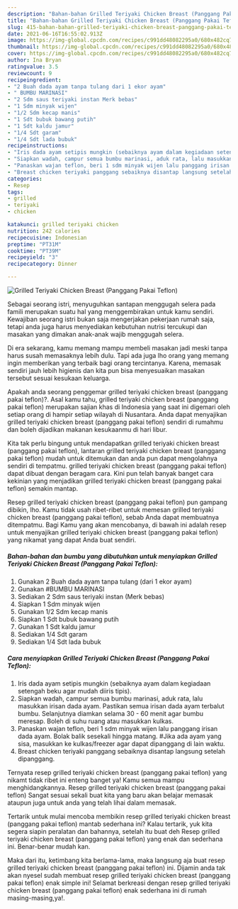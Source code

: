 ```yaml
---
description: "Bahan-bahan Grilled Teriyaki Chicken Breast (Panggang Pakai Teflon) yang nikmat dan Mudah Dibuat"
title: "Bahan-bahan Grilled Teriyaki Chicken Breast (Panggang Pakai Teflon) yang nikmat dan Mudah Dibuat"
slug: 415-bahan-bahan-grilled-teriyaki-chicken-breast-panggang-pakai-teflon-yang-nikmat-dan-mudah-dibuat
date: 2021-06-16T16:55:02.913Z
image: https://img-global.cpcdn.com/recipes/c991dd48082295a0/680x482cq70/grilled-teriyaki-chicken-breast-panggang-pakai-teflon-foto-resep-utama.jpg
thumbnail: https://img-global.cpcdn.com/recipes/c991dd48082295a0/680x482cq70/grilled-teriyaki-chicken-breast-panggang-pakai-teflon-foto-resep-utama.jpg
cover: https://img-global.cpcdn.com/recipes/c991dd48082295a0/680x482cq70/grilled-teriyaki-chicken-breast-panggang-pakai-teflon-foto-resep-utama.jpg
author: Ina Bryan
ratingvalue: 3.5
reviewcount: 9
recipeingredient:
- "2 Buah dada ayam tanpa tulang dari 1 ekor ayam"
- " BUMBU MARINASI"
- "2 Sdm saus teriyaki instan Merk bebas"
- "1 Sdm minyak wijen"
- "1/2 Sdm kecap manis"
- "1 Sdt bubuk bawang putih"
- "1 Sdt kaldu jamur"
- "1/4 Sdt garam"
- "1/4 Sdt lada bubuk"
recipeinstructions:
- "Iris dada ayam setipis mungkin (sebaiknya ayam dalam kegiadaan setengah beku agar mudah diiris tipis)."
- "Siapkan wadah, campur semua bumbu marinasi, aduk rata, lalu masukkan irisan dada ayam. Pastikan semua irisan dada ayam terbalut bumbu. Selanjutnya diamkan selama 30 - 60 menit agar bumbu meresap. Boleh di suhu ruang atau masukkan kulkas."
- "Panaskan wajan teflon, beri 1 sdm minyak wijen lalu panggang irisan dada ayam. Bolak balik sesekali hingga matang. #Jika ada ayam yang sisa, masukkan ke kulkas/freezer agar dapat dipanggang di lain waktu."
- "Breast chicken teriyaki panggang sebaiknya disantap langsung setelah dipanggang."
categories:
- Resep
tags:
- grilled
- teriyaki
- chicken

katakunci: grilled teriyaki chicken 
nutrition: 242 calories
recipecuisine: Indonesian
preptime: "PT31M"
cooktime: "PT39M"
recipeyield: "3"
recipecategory: Dinner

---
```



![Grilled Teriyaki Chicken Breast (Panggang Pakai Teflon)](https://img-global.cpcdn.com/recipes/c991dd48082295a0/680x482cq70/grilled-teriyaki-chicken-breast-panggang-pakai-teflon-foto-resep-utama.jpg)

Sebagai seorang istri, menyuguhkan santapan menggugah selera pada famili merupakan suatu hal yang menggembirakan untuk kamu sendiri. Kewajiban seorang istri bukan saja mengerjakan pekerjaan rumah saja, tetapi anda juga harus menyediakan kebutuhan nutrisi tercukupi dan masakan yang dimakan anak-anak wajib menggugah selera.

Di era  sekarang, kamu memang mampu membeli masakan jadi meski tanpa harus susah memasaknya lebih dulu. Tapi ada juga lho orang yang memang ingin memberikan yang terbaik bagi orang tercintanya. Karena, memasak sendiri jauh lebih higienis dan kita pun bisa menyesuaikan masakan tersebut sesuai kesukaan keluarga. 



Apakah anda seorang penggemar grilled teriyaki chicken breast (panggang pakai teflon)?. Asal kamu tahu, grilled teriyaki chicken breast (panggang pakai teflon) merupakan sajian khas di Indonesia yang saat ini digemari oleh setiap orang di hampir setiap wilayah di Nusantara. Anda dapat menyajikan grilled teriyaki chicken breast (panggang pakai teflon) sendiri di rumahmu dan boleh dijadikan makanan kesukaanmu di hari libur.

Kita tak perlu bingung untuk mendapatkan grilled teriyaki chicken breast (panggang pakai teflon), lantaran grilled teriyaki chicken breast (panggang pakai teflon) mudah untuk ditemukan dan anda pun dapat mengolahnya sendiri di tempatmu. grilled teriyaki chicken breast (panggang pakai teflon) dapat dibuat dengan beragam cara. Kini pun telah banyak banget cara kekinian yang menjadikan grilled teriyaki chicken breast (panggang pakai teflon) semakin mantap.

Resep grilled teriyaki chicken breast (panggang pakai teflon) pun gampang dibikin, lho. Kamu tidak usah ribet-ribet untuk memesan grilled teriyaki chicken breast (panggang pakai teflon), sebab Anda dapat membuatnya ditempatmu. Bagi Kamu yang akan mencobanya, di bawah ini adalah resep untuk menyajikan grilled teriyaki chicken breast (panggang pakai teflon) yang nikamat yang dapat Anda buat sendiri.

<!--inarticleads1-->

##### Bahan-bahan dan bumbu yang dibutuhkan untuk menyiapkan Grilled Teriyaki Chicken Breast (Panggang Pakai Teflon):

1. Gunakan 2 Buah dada ayam tanpa tulang (dari 1 ekor ayam)
1. Gunakan  #BUMBU MARINASI
1. Sediakan 2 Sdm saus teriyaki instan (Merk bebas)
1. Siapkan 1 Sdm minyak wijen
1. Gunakan 1/2 Sdm kecap manis
1. Siapkan 1 Sdt bubuk bawang putih
1. Gunakan 1 Sdt kaldu jamur
1. Sediakan 1/4 Sdt garam
1. Sediakan 1/4 Sdt lada bubuk




<!--inarticleads2-->

##### Cara menyiapkan Grilled Teriyaki Chicken Breast (Panggang Pakai Teflon):

1. Iris dada ayam setipis mungkin (sebaiknya ayam dalam kegiadaan setengah beku agar mudah diiris tipis).
1. Siapkan wadah, campur semua bumbu marinasi, aduk rata, lalu masukkan irisan dada ayam. Pastikan semua irisan dada ayam terbalut bumbu. Selanjutnya diamkan selama 30 - 60 menit agar bumbu meresap. Boleh di suhu ruang atau masukkan kulkas.
1. Panaskan wajan teflon, beri 1 sdm minyak wijen lalu panggang irisan dada ayam. Bolak balik sesekali hingga matang. #Jika ada ayam yang sisa, masukkan ke kulkas/freezer agar dapat dipanggang di lain waktu.
1. Breast chicken teriyaki panggang sebaiknya disantap langsung setelah dipanggang.




Ternyata resep grilled teriyaki chicken breast (panggang pakai teflon) yang nikamt tidak ribet ini enteng banget ya! Kamu semua mampu menghidangkannya. Resep grilled teriyaki chicken breast (panggang pakai teflon) Sangat sesuai sekali buat kita yang baru akan belajar memasak ataupun juga untuk anda yang telah lihai dalam memasak.

Tertarik untuk mulai mencoba membikin resep grilled teriyaki chicken breast (panggang pakai teflon) mantab sederhana ini? Kalau tertarik, yuk kita segera siapin peralatan dan bahannya, setelah itu buat deh Resep grilled teriyaki chicken breast (panggang pakai teflon) yang enak dan sederhana ini. Benar-benar mudah kan. 

Maka dari itu, ketimbang kita berlama-lama, maka langsung aja buat resep grilled teriyaki chicken breast (panggang pakai teflon) ini. Dijamin anda tak akan nyesel sudah membuat resep grilled teriyaki chicken breast (panggang pakai teflon) enak simple ini! Selamat berkreasi dengan resep grilled teriyaki chicken breast (panggang pakai teflon) enak sederhana ini di rumah masing-masing,ya!.

